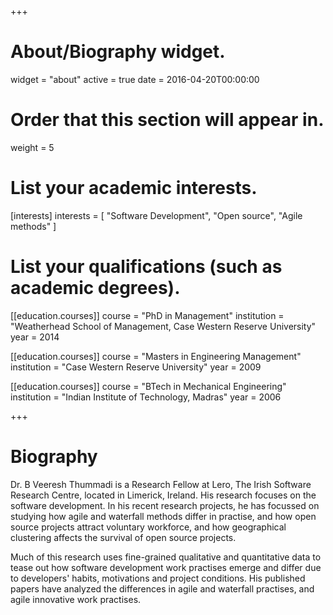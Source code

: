 +++
# About/Biography widget.
widget = "about"
active = true
date = 2016-04-20T00:00:00

# Order that this section will appear in.
weight = 5

# List your academic interests.
[interests]
  interests = [
    "Software Development",
    "Open source",
    "Agile methods"
  ]

# List your qualifications (such as academic degrees).
[[education.courses]]
  course = "PhD in Management"
  institution = "Weatherhead School of Management, Case Western Reserve University"
  year = 2014

[[education.courses]]
  course = "Masters in Engineering Management"
  institution = "Case Western Reserve University"
  year = 2009

[[education.courses]]
  course = "BTech in Mechanical Engineering"
  institution = "Indian Institute of Technology, Madras"
  year = 2006
 
+++

# Biography

Dr. B Veeresh Thummadi is a Research Fellow at Lero, The Irish Software Research Centre, located in Limerick, Ireland. His research focuses on the software development. In his recent research projects, he has focussed on studying how agile and waterfall methods differ in practise, and how open source projects attract voluntary workforce, and how geographical clustering affects the survival of open source projects. 

Much of this research uses fine-grained qualitative and quantitative data to tease out how software development work practises emerge and differ due to developers' habits, motivations and project conditions. His published papers have analyzed the differences in agile and waterfall practises, and agile innovative work practises.  
